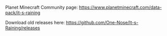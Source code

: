 Planet Minecraft Community page: https://www.planetminecraft.com/data-pack/it-s-raining

Download old releases here: https://github.com/One-Nose/It-s-Raining/releases
